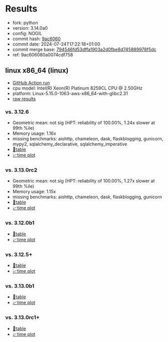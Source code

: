 # Results

- fork: python
- version: 3.14.0a0
- config: NOGIL
- commit hash: [9ac6060](https://github.com/python/cpython/commit/9ac6060)
- commit date: 2024-07-24T17:22:18+01:00
- commit merge base: [794546fd53dffa1903a2d0fbe8d745889978f5dc](https://github.com/python/cpython/commit/794546fd53dffa1903a2d0fbe8d745889978f5dc)
- ref: 9ac606080a0074cdf758

## linux x86_64 (linux)

- [GitHub Action run](https://github.com/facebookexperimental/free-threading-benchmarking/actions/runs/10084468262)
- cpu model: Intel(R) Xeon(R) Platinum 8259CL CPU @ 2.50GHz
- platform: Linux-5.15.0-1063-aws-x86_64-with-glibc2.31
- [raw results](bm-20240724-linux-x86_64-python-9ac606080a0074cdf758-3.14.0a0-9ac6060.json)

### vs. 3.12.6

- Geometric mean: not sig (HPT: reliability of 100.00%, 1.24x slower at 99th %ile)
- Memory usage: 1.16x
- missing benchmarks: aiohttp, chameleon, dask, flaskblogging, gunicorn, mypy2, sqlalchemy_declarative, sqlalchemy_imperative
- [📄table](bm-20240724-linux-x86_64-python-9ac606080a0074cdf758-3.14.0a0-9ac6060-vs-3.12.6.md)
- [📈time plot](bm-20240724-linux-x86_64-python-9ac606080a0074cdf758-3.14.0a0-9ac6060-vs-3.12.6.svg)

### vs. 3.13.0rc2

- Geometric mean: not sig (HPT: reliability of 100.00%, 1.27x slower at 99th %ile)
- Memory usage: 1.15x
- missing benchmarks: aiohttp, chameleon, dask, flaskblogging, gunicorn
- [📄table](bm-20240724-linux-x86_64-python-9ac606080a0074cdf758-3.14.0a0-9ac6060-vs-3.13.0rc2.md)
- [📈time plot](bm-20240724-linux-x86_64-python-9ac606080a0074cdf758-3.14.0a0-9ac6060-vs-3.13.0rc2.svg)

### vs. 3.12.0b1

- [📄table](bm-20240724-linux-x86_64-python-9ac606080a0074cdf758-3.14.0a0-9ac6060-vs-3.12.0b1.md)
- [📈time plot](bm-20240724-linux-x86_64-python-9ac606080a0074cdf758-3.14.0a0-9ac6060-vs-3.12.0b1.svg)

### vs. 3.12.5+

- [📄table](bm-20240724-linux-x86_64-python-9ac606080a0074cdf758-3.14.0a0-9ac6060-vs-3.12.5%2B.md)
- [📈time plot](bm-20240724-linux-x86_64-python-9ac606080a0074cdf758-3.14.0a0-9ac6060-vs-3.12.5%2B.svg)

### vs. 3.13.0b1

- [📄table](bm-20240724-linux-x86_64-python-9ac606080a0074cdf758-3.14.0a0-9ac6060-vs-3.13.0b1.md)
- [📈time plot](bm-20240724-linux-x86_64-python-9ac606080a0074cdf758-3.14.0a0-9ac6060-vs-3.13.0b1.svg)

### vs. 3.13.0rc1+

- [📄table](bm-20240724-linux-x86_64-python-9ac606080a0074cdf758-3.14.0a0-9ac6060-vs-3.13.0rc1%2B.md)
- [📈time plot](bm-20240724-linux-x86_64-python-9ac606080a0074cdf758-3.14.0a0-9ac6060-vs-3.13.0rc1%2B.svg)

